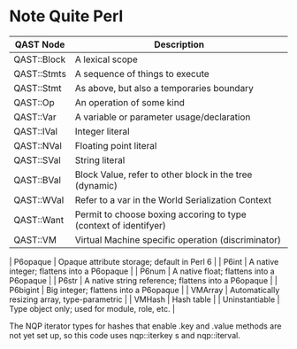 # Note Quite Perl


| QAST Node   | Description |
| ---         | --- |
| QAST::Block | A lexical scope |
| QAST::Stmts | A sequence of things to execute |
| QAST::Stmt  | As above, but also a temporaries boundary |
| QAST::Op    | An operation of some kind |
| QAST::Var   | A variable or parameter usage/declaration |
| QAST::IVal  | Integer literal |
| QAST::NVal  | Floating point literal |
| QAST::SVal  | String literal |
| QAST::BVal  | Block Value, refer to other block in the tree (dynamic) |
| QAST::WVal  | Refer to a var in the World Serialization Context |
| QAST::Want  | Permit to choose boxing accoring to type (context of identifyer) |
| QAST::VM    | Virtual Machine specific operation (discriminator) |

| P6opaque       | Opaque attribute storage; default in Perl 6 |
| P6int          | A native integer; flattens into a P6opaque |
| P6num          | A native float; flattens into a P6opaque |
| P6str          | A native string reference; flattens into a P6opaque |
| P6bigint       | Big integer; flattens into a P6opaque |
| VMArray        | Automatically resizing array, type-parametric |
| VMHash         | Hash table |
| Uninstantiable | Type object only; used for module, role, etc. |

The NQP iterator types for hashes that enable .key and .value methods are not yet set up, so this code uses nqp::iterkey s and nqp::iterval.

